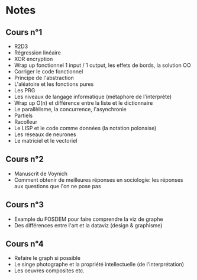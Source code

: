 # Notes

## Cours n°1

* R2D3
* Régression linéaire
* XOR encryption
* Wrap up fonctionnel 1 input / 1 output, les effets de bords, la solution OO
* Corriger le code fonctionnel
* Principe de l'abstraction
* L'aléatoire et les fonctions pures
* Les PRG
* Les niveaux de langage informatique (métaphore de l'interprète)
* Wrap up O(n) et différence entre la liste et le dictionnaire
* Le parallèlisme, la concurrence, l'asynchronie
* Partiels
* Racolleur
* Le LISP et le code comme données (la notation polonaise)
* Les réseaux de neurones
* Le matriciel et le vectoriel

## Cours n°2

* Manuscrit de Voynich
* Comment obtenir de meilleures réponses en sociologie: les réponses aux questions que l'on ne pose pas

## Cours n°3

* Example du FOSDEM pour faire comprendre la viz de graphe
* Des différences entre l'art et la dataviz (design & graphisme)

## Cours n°4

* Refaire le graph si possible
* Le singe photographe et la propriété intellectuelle (de l'interprétation)
* Les oeuvres composites etc.
